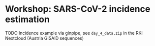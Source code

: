# Workshop: SARS-CoV-2 incidence estimation

TODO Incidence example via ginpipe, see `day_4_data.zip` in the RKI Nextcloud (Austria GISAID sequences)